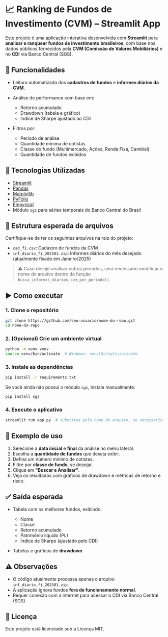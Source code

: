 # 📈 Ranking de Fundos de Investimento (CVM) – Streamlit App

Este projeto é uma aplicação interativa desenvolvida com **Streamlit** para **analisar e ranquear fundos de investimento brasileiros**, com base nos dados públicos fornecidos pela **CVM (Comissão de Valores Mobiliários)** e no **CDI** via Banco Central (SGS).

## 🔎 Funcionalidades

* Leitura automatizada dos **cadastros de fundos** e **informes diários da CVM**.
* Análise de performance com base em:

  * Retorno acumulado
  * Drawdown (tabela e gráfico)
  * Índice de Sharpe ajustado ao CDI
* Filtros por:

  * Período de análise
  * Quantidade mínima de cotistas
  * Classe do fundo (Multimercado, Ações, Renda Fixa, Cambial)
  * Quantidade de fundos exibidos

## 🧪 Tecnologias Utilizadas

* [Streamlit](https://streamlit.io/)
* [Pandas](https://pandas.pydata.org/)
* [Matplotlib](https://matplotlib.org/)
* [PyFolio](https://github.com/quantopian/pyfolio)
* [Empyrical](https://github.com/quantopian/empyrical)
* Módulo `sgs` para séries temporais do Banco Central do Brasil

## 📁 Estrutura esperada de arquivos

Certifique-se de ter os seguintes arquivos na raiz do projeto:

* `cad_fi.csv`: Cadastro de fundos da CVM
* `inf_diario_fi_202501.zip`: Informes diários do mês desejado (atualmente fixado em Janeiro/2025)

> ⚠️ Caso deseje analisar outros períodos, será necessário modificar o nome do arquivo dentro da função `busca_informes_diarios_cvm_por_periodo()`.

## ▶️ Como executar

### 1. Clone o repositório

```bash
git clone https://github.com/seu-usuario/nome-do-repo.git
cd nome-do-repo
```

### 2. (Opcional) Crie um ambiente virtual

```bash
python -m venv venv
source venv/bin/activate  # Windows: venv\Scripts\activate
```

### 3. Instale as dependências

```bash
pip install -r requirements.txt
```

Se você ainda não possui o módulo `sgs`, instale manualmente:

```bash
pip install sgs
```

### 4. Execute o aplicativo

```bash
streamlit run app.py  # substitua pelo nome do arquivo, se necessário
```

## 🧮 Exemplo de uso

1. Selecione a **data inicial** e **final** da análise no menu lateral.
2. Escolha a **quantidade de fundos** que deseja exibir.
3. Defina um número mínimo de cotistas.
4. Filtre por **classe de fundo**, se desejar.
5. Clique em **"Buscar e Analisar"**.
6. Veja os resultados com gráficos de drawdown e métricas de retorno e risco.

## ✅ Saída esperada

* Tabela com os melhores fundos, exibindo:

  * Nome
  * Classe
  * Retorno acumulado
  * Patrimônio líquido (PL)
  * Índice de Sharpe (ajustado pelo CDI)
* Tabelas e gráficos de **drawdown**

## ⚠️ Observações

* O código atualmente processa apenas o arquivo `inf_diario_fi_202501.zip`.
* A aplicação ignora fundos **fora de funcionamento normal**.
* Requer conexão com a internet para acessar o CDI via Banco Central (SGS).

## 📜 Licença

Este projeto está licenciado sob a Licença MIT.
